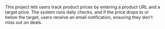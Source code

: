 This project lets users track product prices by entering a product URL and a target price. The system runs daily checks, and if the price drops to or below the target, users receive an email notification, ensuring they don't miss out on deals.
